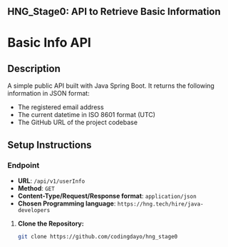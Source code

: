 ## **HNG_Stage0: API to Retrieve Basic Information**

# Basic Info API

## Description

A simple public API built with Java Spring Boot. It returns the following information in JSON format:
- The registered email address
- The current datetime in ISO 8601 format (UTC)
- The GitHub URL of the project codebase

## Setup Instructions

### **Endpoint**

- **URL**: `/api/v1/userInfo`
- **Method**: `GET`
- **Content-Type/Request/Response format**: `application/json`
- **Chosen Programming language**: `https://hng.tech/hire/java-developers`

1. **Clone the Repository:**

   ```bash
   git clone https://github.com/codingdayo/hng_stage0
